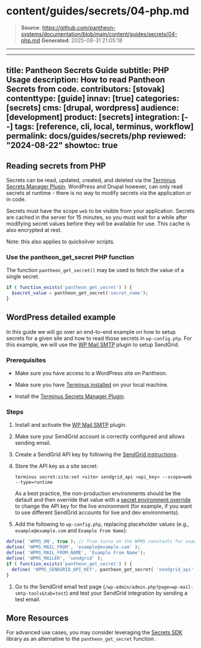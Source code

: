 # content/guides/secrets/04-php.md

> **Source**: https://github.com/pantheon-systems/documentation/blob/main/content/guides/secrets/04-php.md
> **Generated**: 2025-08-31 21:05:18

---

---
title: Pantheon Secrets Guide
subtitle: PHP Usage
description: How to read Pantheon Secrets from code.
contributors: [stovak]
contenttype: [guide]
innav: [true]
categories: [secrets]
cms: [drupal, wordpress]
audience: [development]
product: [secrets]
integration: [--]
tags: [reference, cli, local, terminus, workflow]
permalink: docs/guides/secrets/php
reviewed: "2024-08-22"
showtoc: true
---

## Reading secrets from PHP
Secrets can be read, updated, created, and deleted via the [Terminus Secrets Manager Plugin](https://github.com/pantheon-systems/terminus-secrets-manager-plugin). WordPress and Drupal however, can only read secrets at runtime - there is no way to modify secrets via the application or in code.

Secrets must have the scope `web` to be visible from your application. Secrets are cached in the server for 15 minutes, so you must wait for a while after modifying secret values before they will be available for use. This cache is also encrypted at rest.

Note: this also applies to quicksilver scripts.

### Use the pantheon_get_secret PHP function

The function `pantheon_get_secret()` may be used to fetch the value of a single secret.

```php
if ( function_exists('pantheon_get_secret') ) {
  $secret_value = pantheon_get_secret('secret_name');
}
```

## WordPress detailed example
In this guide we will go over an end-to-end example on how to setup secrets for a given site and how to read those secrets in `wp-config.php`. For this example, we will use the [WP Mail SMTP](https://wordpress.org/plugins/wp-mail-smtp/) plugin to setup SendGrid.

### Prerequisites

- Make sure you have access to a WordPress site on Pantheon.

- Make sure you have [Terminus installed](https://docs.pantheon.io/terminus/install#install-terminus) on your local machine.

- Install the [Terminus Secrets Manager Plugin](https://github.com/pantheon-systems/terminus-secrets-manager-plugin#installation).

### Steps

1. Install and activate the [WP Mail SMTP](https://wordpress.org/plugins/wp-mail-smtp/) plugin.
1. Make sure your SendGrid account is correctly configured and allows sending email.

1. Create a SendGrid API key by following the [SendGrid instructions](https://docs.sendgrid.com/ui/account-and-settings/api-keys#creating-an-api-key).

1. Store the API key as a site secret:

    ```bash{promptUser: user}
    terminus secret:site:set <site> sendgrid_api <api_key> --scope=web --type=runtime
    ```

    As a best practice, the non-production environments should be the default and then override that value with a [secret environment override](/guides/secrets/overview#environment-override) to change the API key for the live environment (for example, if you want to use different SendGrid accounts for live and dev environments).
1. Add the following to `wp-config.php`, replacing placeholder values (e.g., `example@example.com` and `Example From Name`):

  ```php
  define( 'WPMS_ON', true ); // True turns on the WPMS constants for usage below, false turns it off.
  define( 'WPMS_MAIL_FROM', 'example@example.com' );  
  define( 'WPMS_MAIL_FROM_NAME', 'Example From Name');
  define( 'WPMS_MAILER', 'sendgrid' );
  if ( function_exists('pantheon_get_secret') ) {
  	define( 'WPMS_SENDGRID_API_KEY', pantheon_get_secret( 'sendgrid_api' ) );
  }
  ```

1. Go to the SendGrid email test page (`/wp-admin/admin.php?page=wp-mail-smtp-tools&tab=test`) and test your SendGrid integration by sending a test email.

## More Resources
For advanced use cases, you may consider leveraging the [Secrets SDK](https://github.com/pantheon-systems/customer-secrets-php-sdk) library as an alternative to the `pantheon_get_secret` function.
